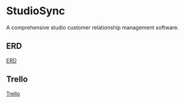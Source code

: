 # StudioSync

A comprehensive studio customer relationship management software.

## ERD

[ERD](https://lucid.app/lucidchart/97b1a8aa-d18b-4e34-aedf-574058f7fadc/edit?page=0_0&invitationId=inv_c307b8c4-9f96-427b-b555-744d76738243#)

## Trello

[Trello](https://trello.com/b/aJFZhd24/recording-studio-crm)
